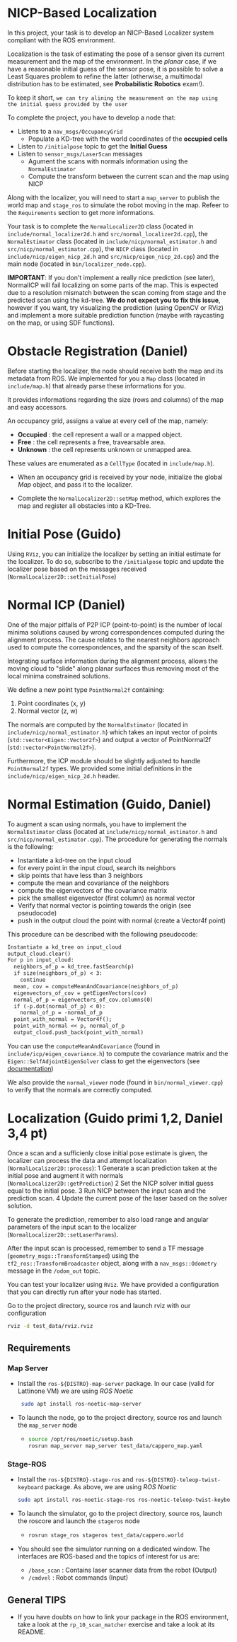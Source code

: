 # NICP-Based Localization
In this project, your task is to develop an NICP-Based Localizer system compliant with the ROS environment.

Localization is the task of estimating the pose of a sensor given its current measurement and the map of the environment. In the _planar_ case, if we have a reasonable initial guess of the sensor pose, it is possible to solve a Least Squares problem to refine the latter (otherwise, a multimodal  distribution has to be estimated, see __Probabilistic Robotics__ exam!).

To keep it short, `we can try alining the measurement on the map using the initial guess provided by the user`

To complete the project, you have to develop a node that:
- Listens to a `nav_msgs/OccupancyGrid`
  - Populate a KD-tree with the world coordinates of the __occupied cells__
- Listen to `/initialpose` topic to get the __Initial Guess__
- Listen to `sensor_msgs/LaserScan` messages
  - Agument the scans with normals information using the `NormalEstimator`
  - Compute the transform between the current scan and the map using NICP

Along with the localizer, you will need to start a `map_server` to publish the world map and `stage_ros` to simulate the robot moving in the map. Refeer to the `Requirements` section to get more informations.

Your task is to complete the `NormalLocalizer2D` class (located in `include/normal_localizer2d.h` and `src/normal_localizer2d.cpp`), the `NormalEstimator` class (located in `include/nicp/normal_estimator.h` and `src/nicp/normal_estimator.cpp`), the `NICP` class (located in `include/nicp/eigen_nicp_2d.h` and `src/nicp/eigen_nicp_2d.cpp`) and the main node (located in `bin/localizer_node.cpp`).

**IMPORTANT**: If you don't implement a really nice prediction (see later), NormalICP will fail localizing on some parts of the map. This is expected due to a resolution mismatch between the scan coming from stage and the predicted scan using the kd-tree. __We do not expect you to fix this issue__, however if you want, try visualizing the prediction (using OpenCV or RViz) and implement a more suitable prediction function (maybe with raycasting on the map, or using SDF functions).

# Obstacle Registration (Daniel)
Before starting the localizer, the node should receive both the map and its metadata from ROS. We implemented for you a `Map` class (located in `include/map.h`) that already parse these informations for you.

It provides informations regarding the size (rows and columns) of the map and easy accessors.

An occupancy grid, assigns a value at every cell of the map, namely:
  - **Occupied** : the cell represent a wall or a mapped object.
  - **Free** : the cell represents a free, travearsable area.
  - **Unknown** : the cell represents unknown or unmapped area.

These values are enumerated as a `CellType` (located in `include/map.h`).

- When an occupancy grid is received by your node, initialize the global _Map_ object, and pass it to the localizer.

- Complete the `NormalLocalizer2D::setMap` method, which explores the map and register all obstacles into a KD-Tree.

# Initial Pose (Guido)
Using `RViz`, you can initialize the localizer by setting an initial estimate for the localizer. To do so, subscribe to the `/initialpose` topic and update the localizer pose based on the messages received (`NormalLocalizer2D::setInitialPose`)

# Normal ICP (Daniel)
One of the major pitfalls of P2P ICP (point-to-point) is the number of local minima solutions caused by wrong correspondences computed during the alignment process. The cause relates to the nearest neighbors approach used to compute the correspondences, and the sparsity of the scan itself.

Integrating surface information during the alignment process, allows the moving cloud to "slide" along planar surfaces thus removing most of the local minima constrained solutions.

We define a new point type `PointNormal2f` containing:
1. Point coordinates (x, y)
2. Normal vector (z, w)

The normals are computed by the `NormalEstimator` (located in `include/nicp/normal_estimator.h`) which takes an input vector of points (`std::vector<Eigen::Vector2f>`) and output a vector of PointNormal2f (`std::vector<PointNormal2f>`).

Furthermore, the ICP module should be slightly adjusted to handle `PointNormal2f` types. We provided some initial definitions in the `include/nicp/eigen_nicp_2d.h` header.

# Normal Estimation (Guido, Daniel)
To augment a scan using normals, you have to implement the `NormalEstimator` class (located at `include/nicp/normal_estimator.h` and `src/nicp/normal_estimator.cpp`).
The procedure for generating the normals is the following:

- Instantiate a kd-tree on the input cloud
- for every point in the input cloud, search its neighbors 
- skip points that have less than 3 neighbors
- compute the mean and covariance of the neighbors
- compute the eigenvectors of the covariance matrix
- pick the smallest eigenvector (first column) as normal vector
- Verify that normal vector is pointing towards the origin (see pseudocode)
- push in the output cloud the point with normal (create a Vector4f point)

This procedure can be described with the following pseudocode:

```txt
Instantiate a kd_tree on input_cloud
output_cloud.clear()
For p in input_cloud:
  neighbors_of_p = kd_tree.fastSearch(p)
  if size(neighbors_of_p) < 3:
    continue
  mean, cov = computeMeanAndCovariance(neighbors_of_p)
  eigenvectors_of_cov = getEigenVectors(cov)
  normal_of_p = eigenvectors_of_cov.columns(0)
  if (-p.dot(normal_of_p) < 0):
    normal_of_p = -normal_of_p
  point_with_normal = Vector4f();
  point_with_normal << p, normal_of_p
  output_cloud.push_back(point_with_normal)
```

You can use the `computeMeanAndCovariance` (found in `include/icp/eigen_covariance.h`) to compute the covariance matrix and the `Eigen::SelfAdjointEigenSolver` class to get the eigenvectors (see [documentation](https://eigen.tuxfamily.org/dox/classEigen_1_1SelfAdjointEigenSolver.html#a837627aecb3ba7ed40a2e1bfa3806d08))

We also provide the `normal_viewer` node (found in `bin/normal_viewer.cpp`) to verify that the normals are correctly computed.


# Localization (Guido primi 1,2, Daniel 3,4 pt)
Once a scan and a sufficienly close initial pose estimate is given, the localizer can process the data and attempt localization (`NormalLocalizer2D::process`):
1 Generate a scan prediction taken at the initial pose and augment it with normals (`NormalLocalizer2D::getPrediction`)
2 Set the NICP solver initial guess equal to the initial pose.
3 Run NICP between the input scan and the prediction scan.
4 Update the current pose of the laser based on the solver solution.

To generate the prediction, remember to also load range and angular parameters of the input scan to the localizer (`NormalLocalizer2D::setLaserParams`).

After the input scan is processed, remember to send a TF message (`geometry_msgs::TransformStamped`) using the `tf2_ros::TransformBroadcaster` object, along with a `nav_msgs::Odometry` message in the `/odom_out` topic.

You can test your localizer using `RViz`. We have provided a configuration that you can directly run after your node has started.

Go to the project directory, source ros and launch rviz with our configuration
```sh
rviz -d test_data/rviz.rviz
```

## Requirements


### Map Server
- Install the `ros-${DISTRO}-map-server` package. In our case (valid for Lattinone VM) we are using _ROS Noetic_
   ```sh
    sudo apt install ros-noetic-map-server
   ```
- To launch the node, go to the project directory, source ros and launch the `map_server` node
  - ```sh
    source /opt/ros/noetic/setup.bash
    rosrun map_server map_server test_data/cappero_map.yaml    
    ```

### Stage-ROS
- Install the `ros-${DISTRO}-stage-ros` and `ros-${DISTRO}-teleop-twist-keyboard` package. As above, we are using _ROS Noetic_
  ```sh
  sudo apt install ros-noetic-stage-ros ros-noetic-teleop-twist-keyboard
  ```
- To launch the simulator, go to the project directory, source ros, launch the roscore and launch the `stageros` node
  - ```sh
    rosrun stage_ros stageros test_data/cappero.world
    ```

- You should see the simulator running on a dedicated window. The interfaces are ROS-based and the topics of interest for us are:
  - `/base_scan` : Contains laser scanner data from the robot (Output)
  - `/cmdvel` : Robot commands (Input)
  
## General TIPS
- If you have doubts on how to link your package in the ROS environment, take a look at the `rp_10_scan_matcher` exercise and take a look at its README.
